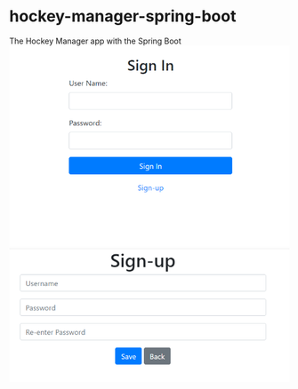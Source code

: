 # hockey-manager-spring-boot
The Hockey Manager app with the Spring Boot
![Project Logo](https://github.com/DenisHki/hockey-manager-spring-boot/blob/main/images_hm/signin.png) ![Project Logo](https://github.com/DenisHki/hockey-manager-spring-boot/blob/main/images_hm/signup.png)




